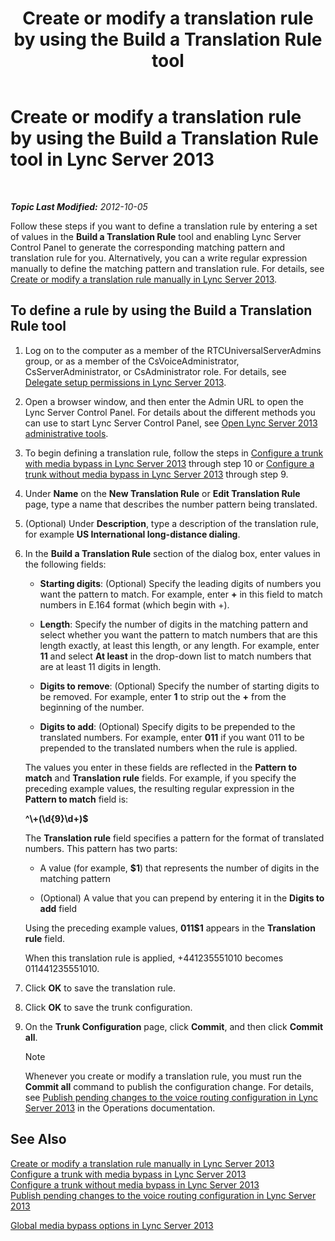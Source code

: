 ﻿---
title: 'Create or modify a translation rule by using the Build a Translation Rule tool'
TOCTitle: Create or modify a translation rule by using the Build a Translation Rule tool
ms:assetid: ba112df8-3bb4-48e4-a353-4bf9110ccd71
ms:mtpsurl: https://technet.microsoft.com/en-us/library/Gg412909(v=OCS.15)
ms:contentKeyID: 48185224
ms.date: 07/23/2014
mtps_version: v=OCS.15
---

<div data-xmlns="http://www.w3.org/1999/xhtml">

<div class="topic" data-xmlns="http://www.w3.org/1999/xhtml" data-msxsl="urn:schemas-microsoft-com:xslt" data-cs="http://msdn.microsoft.com/en-us/">

<div data-asp="http://msdn2.microsoft.com/asp">

# Create or modify a translation rule by using the Build a Translation Rule tool in Lync Server 2013

</div>

<div id="mainSection">

<div id="mainBody">

<span> </span>

_**Topic Last Modified:** 2012-10-05_

Follow these steps if you want to define a translation rule by entering a set of values in the **Build a Translation Rule** tool and enabling Lync Server Control Panel to generate the corresponding matching pattern and translation rule for you. Alternatively, you can a write regular expression manually to define the matching pattern and translation rule. For details, see [Create or modify a translation rule manually in Lync Server 2013](lync-server-2013-create-or-modify-a-translation-rule-manually.md).

<div>

## To define a rule by using the Build a Translation Rule tool

1.  Log on to the computer as a member of the RTCUniversalServerAdmins group, or as a member of the CsVoiceAdministrator, CsServerAdministrator, or CsAdministrator role. For details, see [Delegate setup permissions in Lync Server 2013](lync-server-2013-delegate-setup-permissions.md).

2.  Open a browser window, and then enter the Admin URL to open the Lync Server Control Panel. For details about the different methods you can use to start Lync Server Control Panel, see [Open Lync Server 2013 administrative tools](lync-server-2013-open-lync-server-administrative-tools.md).

3.  To begin defining a translation rule, follow the steps in [Configure a trunk with media bypass in Lync Server 2013](lync-server-2013-configure-a-trunk-with-media-bypass.md) through step 10 or [Configure a trunk without media bypass in Lync Server 2013](lync-server-2013-configure-a-trunk-without-media-bypass.md) through step 9.

4.  Under **Name** on the **New Translation Rule** or **Edit Translation Rule** page, type a name that describes the number pattern being translated.

5.  (Optional) Under **Description**, type a description of the translation rule, for example **US International long-distance dialing**.

6.  In the **Build a Translation Rule** section of the dialog box, enter values in the following fields:
    
      - **Starting digits**: (Optional) Specify the leading digits of numbers you want the pattern to match. For example, enter **+** in this field to match numbers in E.164 format (which begin with +).
    
      - **Length**: Specify the number of digits in the matching pattern and select whether you want the pattern to match numbers that are this length exactly, at least this length, or any length. For example, enter **11** and select **At least** in the drop-down list to match numbers that are at least 11 digits in length.
    
      - **Digits to remove**: (Optional) Specify the number of starting digits to be removed. For example, enter **1** to strip out the **+** from the beginning of the number.
    
      - **Digits to add**: (Optional) Specify digits to be prepended to the translated numbers. For example, enter **011** if you want 011 to be prepended to the translated numbers when the rule is applied.
    
    The values you enter in these fields are reflected in the **Pattern to match** and **Translation rule** fields. For example, if you specify the preceding example values, the resulting regular expression in the **Pattern to match** field is:
    
    **^\\+(\\d{9}\\d+)$**
    
    The **Translation rule** field specifies a pattern for the format of translated numbers. This pattern has two parts:
    
      - A value (for example, **$1**) that represents the number of digits in the matching pattern
    
      - (Optional) A value that you can prepend by entering it in the **Digits to add** field
    
    Using the preceding example values, **011$1** appears in the **Translation rule** field.
    
    When this translation rule is applied, +441235551010 becomes 011441235551010.

7.  Click **OK** to save the translation rule.

8.  Click **OK** to save the trunk configuration.

9.  On the **Trunk Configuration** page, click **Commit**, and then click **Commit all**.
    
    <div>
    

    > [!NOTE]
    > Whenever you create or modify a translation rule, you must run the <STRONG>Commit all</STRONG> command to publish the configuration change. For details, see <A href="lync-server-2013-publish-pending-changes-to-the-voice-routing-configuration.md">Publish pending changes to the voice routing configuration in Lync Server 2013</A> in the Operations documentation.

    
    </div>

</div>

<div>

## See Also


[Create or modify a translation rule manually in Lync Server 2013](lync-server-2013-create-or-modify-a-translation-rule-manually.md)  
[Configure a trunk with media bypass in Lync Server 2013](lync-server-2013-configure-a-trunk-with-media-bypass.md)  
[Configure a trunk without media bypass in Lync Server 2013](lync-server-2013-configure-a-trunk-without-media-bypass.md)  
[Publish pending changes to the voice routing configuration in Lync Server 2013](lync-server-2013-publish-pending-changes-to-the-voice-routing-configuration.md)  


[Global media bypass options in Lync Server 2013](lync-server-2013-global-media-bypass-options.md)  
  

</div>

</div>

<span> </span>

</div>

</div>

</div>

